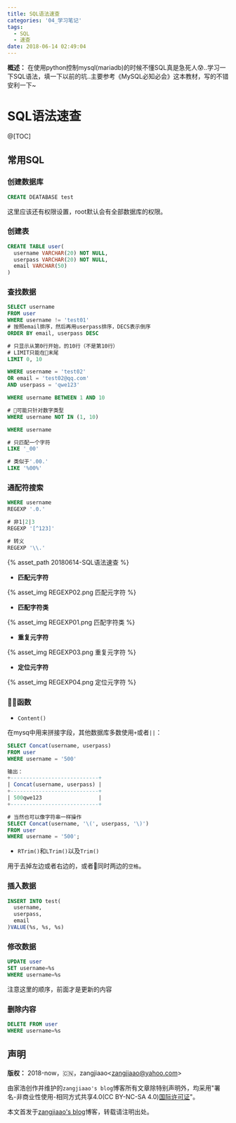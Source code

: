 ```yaml
---
title: SQL语法速查
categories: '04_学习笔记'
tags:
  - SQL
  - 速查
date: 2018-06-14 02:49:04
---
```


**概述：** 在使用python控制mysql(mariadb)的时候不懂SQL真是急死人:cold_sweat:..学习一下SQL语法，填一下以前的坑..主要参考《MySQL必知必会》这本教材，写的不错安利一下~

 <!-- more -->

# SQL语法速查

@[TOC]

## 常用SQL

### 创建数据库

``` sql
CREATE DEATABASE test
```

这里应该还有权限设置，root默认会有全部数据库的权限。

### 创建表

``` sql
CREATE TABLE user(
  username VARCHAR(20) NOT NULL,
  userpass VARCHAR(20) NOT NULL,
  email VARCHAR(50)
)
```

### 查找数据

``` sql
SELECT username
FROM user
WHERE username != 'test01'
# 按照email排序，然后再用userpass排序，DECS表示倒序
ORDER BY email, userpass DESC

# 只显示从第0行开始，的10行（不是第10行）
# LIMIT只能在末尾
LIMIT 0, 10
```

``` sql
WHERE username = 'test02'
OR email = 'test02@qq.com'
AND userpass = 'qwe123'
```

``` sql
WHERE username BETWEEN 1 AND 10

# 可能只针对数字类型
WHERE username NOT IN (1, 10)
```

``` sql
WHERE username

# 只匹配一个字符
LIKE '_00'

# 类似于'.00.'
LIKE '%00%'
```

### 通配符搜索

``` sql
WHERE username
REGEXP '.0.'

# 非1|2|3
REGEXP '[^123]'

# 转义
REGEXP '\\.'
```

{% asset_path 20180614-SQL语法速查 %}

- **匹配元字符**

{% asset_img REGEXP02.png 匹配元字符 %}

- **匹配字符类**

{% asset_img REGEXP01.png 匹配字符类 %}

- **重复元字符**

{% asset_img REGEXP03.png 重复元字符 %}

- **定位元字符**

{% asset_img REGEXP04.png 定位元字符 %}

### 函数

- `Content()`

在mysq中用来拼接字段，其他数据库多数使用`+`或者`||`：

``` sql
SELECT Concat(username, userpass)
FROM user
WHERE username = '500'

输出：
+----------------------------+
| Concat(username, userpass) |
+----------------------------+
| 500qwe123                  |
+----------------------------+

# 当然也可以像字符串一样操作
SELECT Concat(username, '\(', userpass, '\)')
FROM user
WHERE username = '500';
```

- `RTrim()`和`LTrim()`以及`Trim()`

用于去掉左边或者右边的，或者同时两边的`空格`。

### 插入数据

``` sql
INSERT INTO test(
  username,
  userpass,
  email
)VALUE(%s, %s, %s)
```

### 修改数据

``` sql
UPDATE user
SET username=%s
WHERE username=%s
```

注意这里的顺序，前面才是更新的内容

### 删除内容

``` sql
DELETE FROM user
WHERE username=%s
```

## 声明

**版权：** 2018-now，:cn:，zangjiaao\<zangjiaao@yahoo.com>

由家浩创作并维护的`zangjiaao's blog`博客所有文章除特别声明外，均采用"署名-非商业性使用-相同方式共享4.0(CC BY-NC-SA 4.0)[国际许可证](https://creativecommons.org/licenses/by-nc-sa/4.0/deed.zh)"。

本文首发于[zangjiaao's blog](https://blog.zangjiaao.cn/)博客，转载请注明出处。
